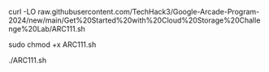 curl -LO raw.githubusercontent.com/TechHack3/Google-Arcade-Program-2024/new/main/Get%20Started%20with%20Cloud%20Storage%20Challenge%20Lab/ARC111.sh

sudo chmod +x ARC111.sh

./ARC111.sh
